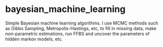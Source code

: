 # bayesian_machine_learning
Simple Bayesian machine learning algorithms. I use MCMC methods such as Gibbs Sampling, Metropolis-Hastings, etc, to fill in missing data, make non-parametric estimations, run FFBS and uncover the parameters of hidden markov models, etc.
